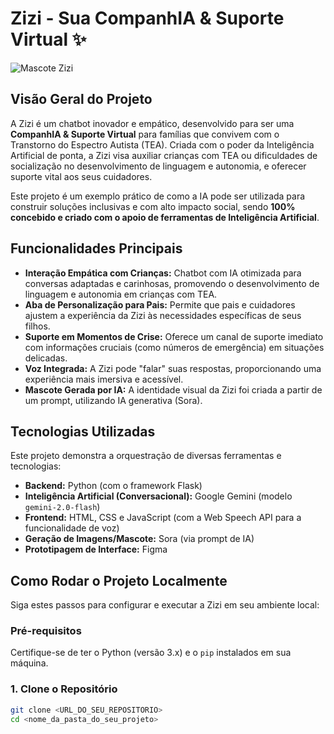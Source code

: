 # Zizi - Sua CompanhIA & Suporte Virtual ✨

![Mascote Zizi](33.JPG)
## Visão Geral do Projeto

A Zizi é um chatbot inovador e empático, desenvolvido para ser uma **CompanhIA & Suporte Virtual** para famílias que convivem com o Transtorno do Espectro Autista (TEA). Criada com o poder da Inteligência Artificial de ponta, a Zizi visa auxiliar crianças com TEA ou dificuldades de socialização no desenvolvimento de linguagem e autonomia, e oferecer suporte vital aos seus cuidadores.

Este projeto é um exemplo prático de como a IA pode ser utilizada para construir soluções inclusivas e com alto impacto social, sendo **100% concebido e criado com o apoio de ferramentas de Inteligência Artificial**.

## Funcionalidades Principais

* **Interação Empática com Crianças:** Chatbot com IA otimizada para conversas adaptadas e carinhosas, promovendo o desenvolvimento de linguagem e autonomia em crianças com TEA.
* **Aba de Personalização para Pais:** Permite que pais e cuidadores ajustem a experiência da Zizi às necessidades específicas de seus filhos.
* **Suporte em Momentos de Crise:** Oferece um canal de suporte imediato com informações cruciais (como números de emergência) em situações delicadas.
* **Voz Integrada:** A Zizi pode "falar" suas respostas, proporcionando uma experiência mais imersiva e acessível.
* **Mascote Gerada por IA:** A identidade visual da Zizi foi criada a partir de um prompt, utilizando IA generativa (Sora).

## Tecnologias Utilizadas

Este projeto demonstra a orquestração de diversas ferramentas e tecnologias:

* **Backend:** Python (com o framework Flask)
* **Inteligência Artificial (Conversacional):** Google Gemini (modelo `gemini-2.0-flash`)
* **Frontend:** HTML, CSS e JavaScript (com a Web Speech API para a funcionalidade de voz)
* **Geração de Imagens/Mascote:** Sora (via prompt de IA)
* **Prototipagem de Interface:** Figma

## Como Rodar o Projeto Localmente

Siga estes passos para configurar e executar a Zizi em seu ambiente local:

### Pré-requisitos

Certifique-se de ter o Python (versão 3.x) e o `pip` instalados em sua máquina.

### 1. Clone o Repositório

```bash
git clone <URL_DO_SEU_REPOSITORIO>
cd <nome_da_pasta_do_seu_projeto>

